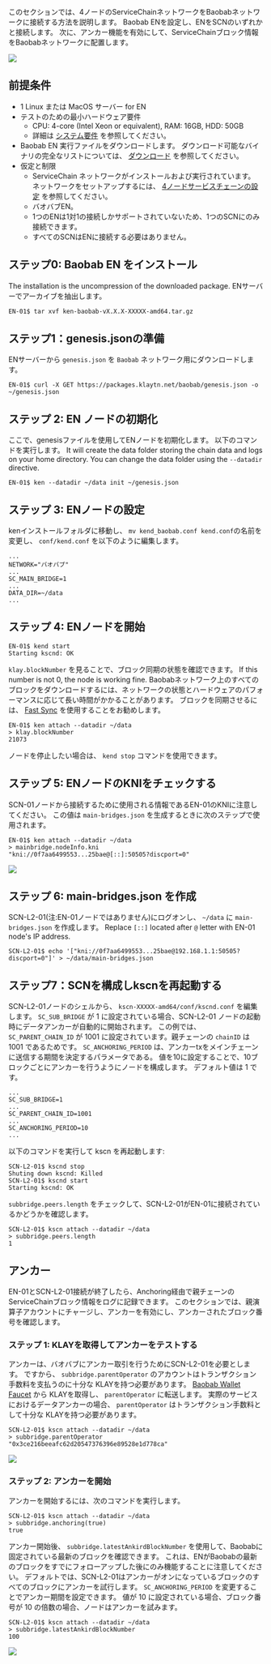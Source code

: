 このセクションでは、4ノードのServiceChainネットワークをBaobabネットワークに接続する方法を説明します。 Baobab ENを設定し、ENをSCNのいずれかと接続します。 次に、アンカー機能を有効にして、ServiceChainブロック情報をBaobabネットワークに配置します。

![](../images/sc-en-scn-arch.png)

## 前提条件 <a id="prerequisites"></a>
 - 1 Linux または MacOS サーバー for EN
 - テストのための最小ハードウェア要件
   - CPU: 4-core (Intel Xeon or equivalent), RAM: 16GB, HDD: 50GB
   - 詳細は [システム要件](../references/system-requirements.md) を参照してください。
 - Baobab EN 実行ファイルをダウンロードします。 ダウンロード可能なバイナリの完全なリストについては、 [ダウンロード](../../download/README.md) を参照してください。
 - 仮定と制限
   - ServiceChain ネットワークがインストールおよび実行されています。 ネットワークをセットアップするには、 [4ノードサービスチェーンの設定](4nodes-setup-guide.md) を参照してください。
   - バオバブEN。
   - 1つのENは1対1の接続しかサポートされていないため、1つのSCNにのみ接続できます。
   - すべてのSCNはENに接続する必要はありません。

## ステップ0: Baobab EN をインストール <a id="install-baobab-en"></a>
The installation is the uncompression of the downloaded package. ENサーバーでアーカイブを抽出します。

```bash
EN-01$ tar xvf ken-baobab-vX.X.X-XXXXX-amd64.tar.gz
```

## ステップ1：genesis.jsonの準備 <a id="step-1-preparing-genesis-json"></a>
ENサーバーから `genesis.json` を `Baobab` ネットワーク用にダウンロードします。
```
EN-01$ curl -X GET https://packages.klaytn.net/baobab/genesis.json -o ~/genesis.json
```

## ステップ 2: EN ノードの初期化 <a id="step-2-en-node-initialization"></a>
ここで、genesisファイルを使用してENノードを初期化します。 以下のコマンドを実行します。 It will create the data folder storing the chain data and logs on your home directory. You can change the data folder using the `--datadir` directive.

```
EN-01$ ken --datadir ~/data init ~/genesis.json
```

## ステップ 3: ENノードの設定 <a id="step-3-configure-the-en-node"></a>
kenインストールフォルダに移動し、 `mv kend_baobab.conf kend.conf`の名前を変更し、 `conf/kend.conf` を以下のように編集します。

```
...
NETWORK="バオバブ"
...
SC_MAIN_BRIDGE=1
...
DATA_DIR=~/data
...
```

## ステップ 4: ENノードを開始 <a id="step-4-start-the-en-node"></a>
```
EN-01$ kend start
Starting kscnd: OK
```
`klay.blockNumber` を見ることで、ブロック同期の状態を確認できます。 If this number is not 0, the node is working fine. Baobabネットワーク上のすべてのブロックをダウンロードするには、ネットワークの状態とハードウェアのパフォーマンスに応じて長い時間がかかることがあります。 ブロックを同期させるには、 [Fast Sync](../../node/endpoint-node/installation-guide/configuration.md) を使用することをお勧めします。
```
EN-01$ ken attach --datadir ~/data
> klay.blockNumber
21073
```
ノードを停止したい場合は、 `kend stop` コマンドを使用できます。

## ステップ 5: ENノードのKNIをチェックする <a id="step-5-check-kni-of-en-node"></a>
SCN-01ノードから接続するために使用される情報であるEN-01のKNIに注意してください。 この値は `main-bridges.json` を生成するときに次のステップで使用されます。
```
EN-01$ ken attach --datadir ~/data
> mainbridge.nodeInfo.kni
"kni://0f7aa6499553...25bae@[::]:50505?discport=0"
```

![](../images/sc-en-scn-nodeInfo.png)

## ステップ 6: main-bridges.json を作成 <a id="step-6-create-main-bridges-json"></a>
SCN-L2-01(注:EN-01ノードではありません)にログオンし、 `~/data` に `main-bridges.json` を作成します。 Replace `[::]` located after `@` letter with EN-01 node's IP address.
```
SCN-L2-01$ echo '["kni://0f7aa6499553...25bae@192.168.1.1:50505?discport=0"]' > ~/data/main-bridges.json
```

## ステップ7：SCNを構成しkscnを再起動する <a id="step-7-configure-scn-then-restart-kscn"></a>
SCN-L2-01ノードのシェルから、 `kscn-XXXXX-amd64/conf/kscnd.conf` を編集します。 `SC_SUB_BRIDGE` が 1 に設定されている場合、SCN-L2-01 ノードの起動時にデータアンカーが自動的に開始されます。 この例では、 `SC_PARENT_CHAIN_ID` が 1001 に設定されています。親チェーンの `chainID` は 1001 であるためです。 `SC_ANCHORING_PERIOD` は、アンカーtxをメインチェーンに送信する期間を決定するパラメータである。 値を10に設定することで、10ブロックごとにアンカーを行うようにノードを構成します。 デフォルト値は 1 です。
```
...
SC_SUB_BRIDGE=1
...
SC_PARENT_CHAIN_ID=1001
...
SC_ANCHORING_PERIOD=10
...
```

以下のコマンドを実行して kscn を再起動します:
```
SCN-L2-01$ kscnd stop
Shuting down kscnd: Killed
SCN-L2-01$ kscnd start
Starting kscnd: OK
```

`subbridge.peers.length` をチェックして、SCN-L2-01がEN-01に接続されているかどうかを確認します。
```
SCN-L2-01$ kscn attach --datadir ~/data
> subbridge.peers.length
1
```

## アンカー  <a id="anchoring"></a>
EN-01とSCN-L2-01接続が終了したら、Anchoring経由で親チェーンのServiceChainブロック情報をログに記録できます。 このセクションでは、親演算子アカウントにチャージし、アンカーを有効にし、アンカーされたブロック番号を確認します。

### ステップ 1: KLAYを取得してアンカーをテストする <a id="step-1-get-klay-to-test-anchoring"></a>
アンカーは、バオバブにアンカー取引を行うためにSCN-L2-01を必要とします。 ですから、 `subbridge.parentOperator` のアカウントはトランザクション手数料を支払うのに十分な KLAYを持つ必要があります。 [Baobab Wallet Faucet](https://baobab.wallet.klaytn.foundation/) から KLAYを取得し、 `parentOperator` に転送します。 実際のサービスにおけるデータアンカーの場合、 `parentOperator` はトランザクション手数料として十分な KLAYを持つ必要があります。

```
SCN-L2-01$ kscn attach --datadir ~/data
> subbridge.parentOperator
"0x3ce216beeafc62d20547376396e89528e1d778ca"
```
![](../images/sc-en-scn-faucet.png)

### ステップ 2: アンカーを開始 <a id="step-2-start-anchoring"></a>
アンカーを開始するには、次のコマンドを実行します。
```
SCN-L2-01$ kscn attach --datadir ~/data
> subbridge.anchoring(true)
true
```
アンカー開始後、 `subbridge.latestAnkirdBlockNumber` を使用して、Baobabに固定されている最新のブロックを確認できます。 これは、ENがBaobabの最新のブロックをすでにフォローアップした後にのみ機能することに注意してください。 デフォルトでは、SCN-L2-01はアンカーがオンになっているブロックのすべてのブロックにアンカーを試行します。 `SC_ANCHORING_PERIOD` を変更することでアンカー期間を設定できます。 値が 10 に設定されている場合、ブロック番号が 10 の倍数の場合、ノードはアンカーを試みます。
```
SCN-L2-01$ kscn attach --datadir ~/data
> subbridge.latestAnkirdBlockNumber
100
```
![](../images/sc-en-scn-anchoring.png)
